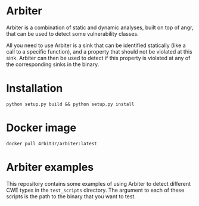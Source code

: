 # Arbiter

Arbiter is a combination of static and dynamic analyses, built on top of angr, that can be used to detect some vulnerability classes.

All you need to use Arbiter is a sink that can be identified statically (like a call to a specific function), and a property that should not be violated at this sink.
Arbiter can then be used to detect if this property is violated at any of the corresponding sinks in the binary.


# Installation

`python setup.py build && python setup.py install`


# Docker image

`docker pull 4rbit3r/arbiter:latest`


# Arbiter examples

This repository contains some examples of using Arbiter to detect different CWE types in the `test_scripts` directory.
The argument to each of these scripts is the path to the binary that you want to test.

